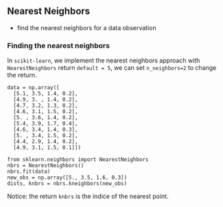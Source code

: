 ## Nearest Neighbors

* find the nearest neighbors for a data observation

### Finding the nearest neighbors

In `scikit-learn`, we implement the nearest neighbors approach with `NearestNeighbors`
return `default = 5`, we can set `n_neighbors=2` to change the return.

```
data = np.array([
  [5.1, 3.5, 1.4, 0.2],
  [4.9, 3. , 1.4, 0.2],
  [4.7, 3.2, 1.3, 0.2],
  [4.6, 3.1, 1.5, 0.2],
  [5. , 3.6, 1.4, 0.2],
  [5.4, 3.9, 1.7, 0.4],
  [4.6, 3.4, 1.4, 0.3],
  [5. , 3.4, 1.5, 0.2],
  [4.4, 2.9, 1.4, 0.2],
  [4.9, 3.1, 1.5, 0.1]])

from sklearn.neighbors import NearestNeighbors
nbrs = NearestNeighbors()
nbrs.fit(data)
new_obs = np.array([5., 3.5, 1.6, 0.3])
dists, knbrs = nbrs.kneighbors(new_obs)
```
Notice: the return `knbrs` is the indice of the nearest point.




